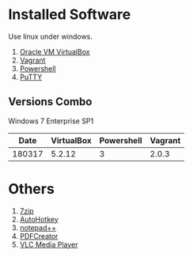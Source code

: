 
# Installed Software
Use linux under windows.
1. [Oracle VM VirtualBox](https://www.virtualbox.org/)
2. [Vagrant](../../VCD/Vagrant)
3. [Powershell](https://docs.microsoft.com/en-us/powershell/scripting/setup/installing-windows-powershell?view=powershell-6)
4. [PuTTY](../PuTTY.md)

## Versions Combo

Windows 7 Enterprise SP1

| Date   |  VirtualBox | Powershell | Vagrant |
|--------|-------------|------------|---------|
| 180317 | 5.2.12      | 3          | 2.0.3   |

# Others
1. [7zip](http://www.7-zip.org/)
2. [AutoHotkey](http://www.autohotkey.com/)
3. [notepad++](http://notepad-plus-plus.org/)
4. [PDFCreator](http://www.pdfforge.org/pdfcreator)
5. [VLC Media Player](http://www.videolan.org/vlc/)
